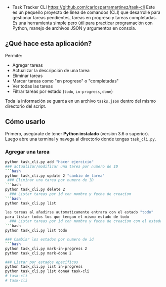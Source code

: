 - Task Tracker CLI
https://github.com/carlosparramartinez/task-cli
Este es un pequeño proyecto de línea de comandos (CLI) que desarrollé para gestionar tareas pendientes, tareas en progreso y tareas completadas. Es una herramienta simple pero útil para practicar programación con Python, manejo de archivos JSON y argumentos en consola.

##  ¿Qué hace esta aplicación?

Permite:

- Agregar tareas
- Actualizar la descripción de una tarea
- Eliminar tareas
- Marcar tareas como "en progreso" o "completadas"
- Ver todas las tareas
- Filtrar tareas por estado (`todo`, `in-progress`, `done`)

Toda la información se guarda en un archivo `tasks.json` dentro del mismo directorio del script.
## Cómo usarlo

Primero, asegúrate de tener **Python instalado** (versión 3.6 o superior). Luego abre una terminal y navega al directorio donde tengas `task_cli.py`.

### Agregar una tarea
```bash
python task_cli.py add "Hacer ejercicio"
### actualizar/modificar una tarea por numero de ID
```bash
python task_cli.py update 2 "cambio de tarea"
 ### Eliminar una tarea por numero de ID
```bash
python task_cli.py delete 2
  ### Listar tareas por id con nombre y fecha de creacion
```bash
python task_cli.py list 

las tareas al añadirse automaticamente entrara con el estado "todo"
para listar todos los que tengan el mismo estado de todo
  ### Listar tareas por id con nombre y fecha de creacion con el estado Todo
```bash
python task_cli.py list todo

### Cambiar los estados por numero de id 
```bash
python task_cli.py mark-in-progress 2
python task_cli.py mark-done 2

### Listar por estados epecificos 
python task_cli.py list in-progress
python task_cli.py list done# task-cli
# task-cli
# task-cli
